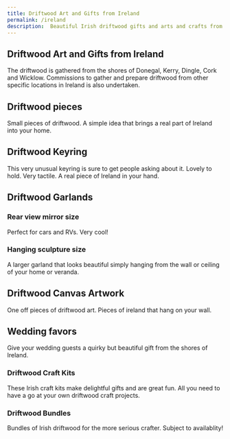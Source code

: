 ```yaml
---
title: Driftwood Art and Gifts from Ireland
permalink: /ireland
description:  Beautiful Irish driftwood gifts and arts and crafts from the shores of Ireland
---
```



## Driftwood Art and Gifts from Ireland

The driftwood is gathered from the shores of Donegal, Kerry, Dingle, Cork and Wicklow.  Commissions to gather and prepare driftwood from other specific locations in Ireland is also undertaken.


## Driftwood pieces
Small pieces of driftwood. A simple idea that brings a real part of Ireland into your home.

## Driftwood Keyring
This very unusual keyring is sure to get people asking about it. Lovely to hold.  Very tactile. A real piece of Ireland in your hand. 

## Driftwood Garlands
### Rear view mirror size
Perfect for cars and RVs. Very cool!

### Hanging sculpture size
A larger garland that looks beautiful simply hanging from the wall or ceiling of your home or veranda.

## Driftwood Canvas Artwork
One off pieces of driftwood art. 
Pieces of ireland that hang on your wall. 

## Wedding favors
Give your wedding guests a quirky but beautiful gift from the shores of Ireland.  

### Driftwood Craft Kits
These Irish craft kits make delightful gifts and are great fun. All you need to have a go at your own driftwood craft projects.

### Driftwood Bundles 
Bundles of Irish driftwood for the more serious crafter. Subject to availablity!


